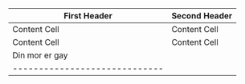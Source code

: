 | First Header  | Second Header |
| ------------- | ------------- |
| Content Cell  | Content Cell  |
| Content Cell  | Content Cell  |
| Din mor er gay  		|
| ----------------------------- |
